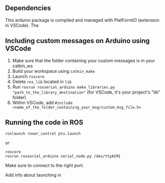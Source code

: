 ## Dependencies
This arduino package is compiled and managed with PlatFormIO (extension in VSCode). The

## Including custom messages on Arduino using VSCode

1. Make sure that the folder containing your custom messages is in your catkin_ws
2. Build your workspace using `catkin_make`
3. Launch `roscore`
4. Delete `ros_lib` located in `lib`
5. Run `rosrun rosserial_arduino make_libraries.py "path_to_the_library_destination"` (for VSCode, it's your project's "lib" folder)
6. Within VSCode, add `#include <name_of_the_folder_containing_your_msg/custom_msg_file.h>`

## Running the code in ROS
`roslaunch rover_control ptu.launch`

or

```
roscore
rosrun rosserial_arduino serial_node.py /dev/ttyACM1
```
Make sure to connect to the right port.

Add info about launching in